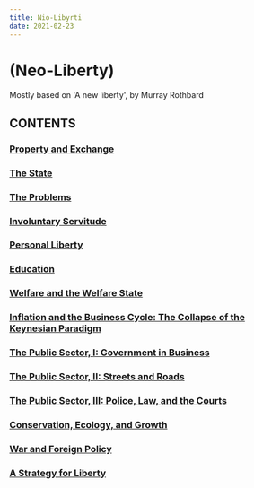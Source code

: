 ```yaml
---
title: Nio-Libyrti
date: 2021-02-23
---
```


# (Neo-Liberty)

Mostly based on 'A new liberty', by Murray Rothbard

## CONTENTS

### [Property and Exchange](./PropertyAndExchange.md)

### [The State](./TheState.md)

### [The Problems](./TheProblems.md)

### [Involuntary Servitude](./InvoluntaryServitude.md)

### [Personal Liberty](./PersonalLiberty.md)

### [Education](./Education.md)

### [Welfare and the Welfare State](./WelfareAndTheWelfareState.md)

### [Inflation and the Business Cycle: The Collapse of the Keynesian Paradigm](./InflationAndTheBusinessCycle.md)

### [The Public Sector, I: Government in Business](./ThePublicSector-1.md)

### [The Public Sector, II: Streets and Roads](./ThePublicSector-2.md)

### [The Public Sector, III: Police, Law, and the Courts](./ThePublicSector-3.md)

### [Conservation, Ecology, and Growth](./ConservationEcologyAndGrowth.md)

### [War and Foreign Policy](./WarAndForeignPolicy.md)

### [A Strategy for Liberty](./AStrategyForLiberty.md)
